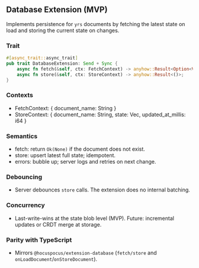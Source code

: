 ## Database Extension (MVP)

Implements persistence for `yrs` documents by fetching the latest state on load and storing the current state on changes.

### Trait
```rust
#[async_trait::async_trait]
pub trait DatabaseExtension: Send + Sync {
    async fn fetch(&self, ctx: FetchContext) -> anyhow::Result<Option<Vec<u8>>>;
    async fn store(&self, ctx: StoreContext) -> anyhow::Result<()>;
}
```

### Contexts
- FetchContext: { document_name: String }
- StoreContext: { document_name: String, state: Vec<u8>, updated_at_millis: i64 }

### Semantics
- fetch: return `Ok(None)` if the document does not exist.
- store: upsert latest full state; idempotent.
- errors: bubble up; server logs and retries on next change.

### Debouncing
- Server debounces `store` calls. The extension does no internal batching.

### Concurrency
- Last-write-wins at the state blob level (MVP). Future: incremental updates or CRDT merge at storage.

### Parity with TypeScript
- Mirrors `@hocuspocus/extension-database` (`fetch/store` and `onLoadDocument`/`onStoreDocument`).


